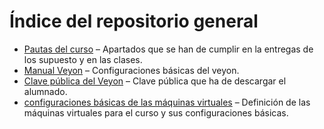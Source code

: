 # Índice del repositorio general

- [Pautas del curso](./pautas_curso.md) – Apartados que se han de cumplir en la entregas de los supuesto y en las clases.
- [Manual Veyon](./manual_veyon.md) – Configuraciones básicas del veyon.
- [Clave pública del Veyon](./ClaveVeyon_public_key.pem) – Clave pública que ha de descargar el alumnado.
- [configuraciones básicas de las máquinas virtuales](./configuraciones_básicas.md) – Definición de las máquinas virtuales para el curso y sus configuraciones básicas.



